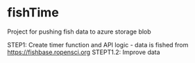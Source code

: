 # fishTime


Project for pushing fish data to azure storage blob

STEP1: Create timer function and API logic - data is fished from https://fishbase.ropensci.org
  STEPT1.2: Improve data
